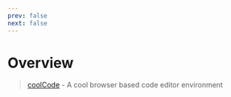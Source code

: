 ```yaml
---
prev: false
next: false
---
```

# Overview

> [coolCode](coolcode.html) - A cool browser based code editor environment



